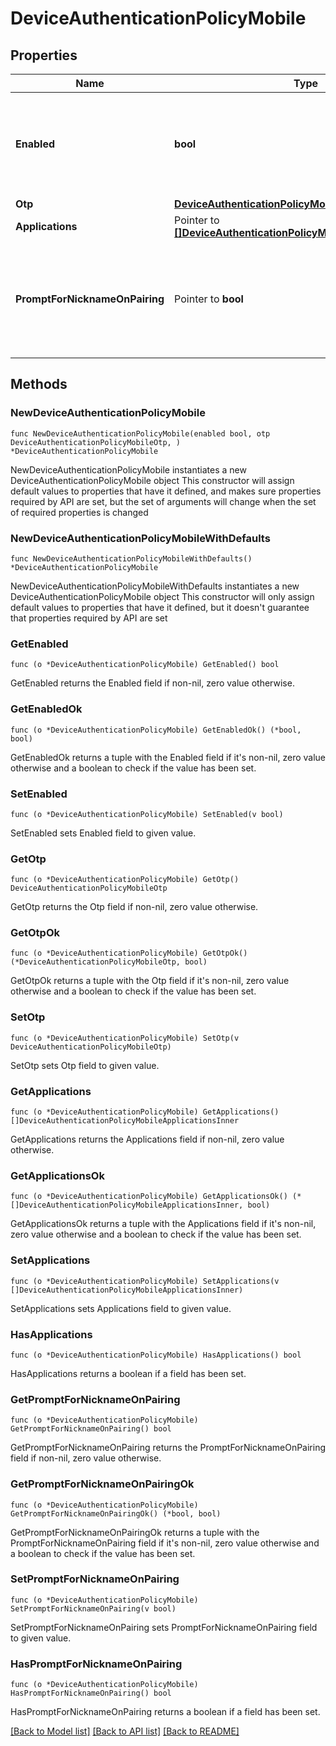 # DeviceAuthenticationPolicyMobile

## Properties

Name | Type | Description | Notes
------------ | ------------- | ------------- | -------------
**Enabled** | **bool** | A boolean that specifies whether the method is enabled or disabled in the policy. | 
**Otp** | [**DeviceAuthenticationPolicyMobileOtp**](DeviceAuthenticationPolicyMobileOtp.md) |  | 
**Applications** | Pointer to [**[]DeviceAuthenticationPolicyMobileApplicationsInner**](DeviceAuthenticationPolicyMobileApplicationsInner.md) |  | [optional] 
**PromptForNicknameOnPairing** | Pointer to **bool** | Set to &#x60;true&#x60; if you want to allow users to provide nicknames for devices during pairing. | [optional] 

## Methods

### NewDeviceAuthenticationPolicyMobile

`func NewDeviceAuthenticationPolicyMobile(enabled bool, otp DeviceAuthenticationPolicyMobileOtp, ) *DeviceAuthenticationPolicyMobile`

NewDeviceAuthenticationPolicyMobile instantiates a new DeviceAuthenticationPolicyMobile object
This constructor will assign default values to properties that have it defined,
and makes sure properties required by API are set, but the set of arguments
will change when the set of required properties is changed

### NewDeviceAuthenticationPolicyMobileWithDefaults

`func NewDeviceAuthenticationPolicyMobileWithDefaults() *DeviceAuthenticationPolicyMobile`

NewDeviceAuthenticationPolicyMobileWithDefaults instantiates a new DeviceAuthenticationPolicyMobile object
This constructor will only assign default values to properties that have it defined,
but it doesn't guarantee that properties required by API are set

### GetEnabled

`func (o *DeviceAuthenticationPolicyMobile) GetEnabled() bool`

GetEnabled returns the Enabled field if non-nil, zero value otherwise.

### GetEnabledOk

`func (o *DeviceAuthenticationPolicyMobile) GetEnabledOk() (*bool, bool)`

GetEnabledOk returns a tuple with the Enabled field if it's non-nil, zero value otherwise
and a boolean to check if the value has been set.

### SetEnabled

`func (o *DeviceAuthenticationPolicyMobile) SetEnabled(v bool)`

SetEnabled sets Enabled field to given value.


### GetOtp

`func (o *DeviceAuthenticationPolicyMobile) GetOtp() DeviceAuthenticationPolicyMobileOtp`

GetOtp returns the Otp field if non-nil, zero value otherwise.

### GetOtpOk

`func (o *DeviceAuthenticationPolicyMobile) GetOtpOk() (*DeviceAuthenticationPolicyMobileOtp, bool)`

GetOtpOk returns a tuple with the Otp field if it's non-nil, zero value otherwise
and a boolean to check if the value has been set.

### SetOtp

`func (o *DeviceAuthenticationPolicyMobile) SetOtp(v DeviceAuthenticationPolicyMobileOtp)`

SetOtp sets Otp field to given value.


### GetApplications

`func (o *DeviceAuthenticationPolicyMobile) GetApplications() []DeviceAuthenticationPolicyMobileApplicationsInner`

GetApplications returns the Applications field if non-nil, zero value otherwise.

### GetApplicationsOk

`func (o *DeviceAuthenticationPolicyMobile) GetApplicationsOk() (*[]DeviceAuthenticationPolicyMobileApplicationsInner, bool)`

GetApplicationsOk returns a tuple with the Applications field if it's non-nil, zero value otherwise
and a boolean to check if the value has been set.

### SetApplications

`func (o *DeviceAuthenticationPolicyMobile) SetApplications(v []DeviceAuthenticationPolicyMobileApplicationsInner)`

SetApplications sets Applications field to given value.

### HasApplications

`func (o *DeviceAuthenticationPolicyMobile) HasApplications() bool`

HasApplications returns a boolean if a field has been set.

### GetPromptForNicknameOnPairing

`func (o *DeviceAuthenticationPolicyMobile) GetPromptForNicknameOnPairing() bool`

GetPromptForNicknameOnPairing returns the PromptForNicknameOnPairing field if non-nil, zero value otherwise.

### GetPromptForNicknameOnPairingOk

`func (o *DeviceAuthenticationPolicyMobile) GetPromptForNicknameOnPairingOk() (*bool, bool)`

GetPromptForNicknameOnPairingOk returns a tuple with the PromptForNicknameOnPairing field if it's non-nil, zero value otherwise
and a boolean to check if the value has been set.

### SetPromptForNicknameOnPairing

`func (o *DeviceAuthenticationPolicyMobile) SetPromptForNicknameOnPairing(v bool)`

SetPromptForNicknameOnPairing sets PromptForNicknameOnPairing field to given value.

### HasPromptForNicknameOnPairing

`func (o *DeviceAuthenticationPolicyMobile) HasPromptForNicknameOnPairing() bool`

HasPromptForNicknameOnPairing returns a boolean if a field has been set.


[[Back to Model list]](../README.md#documentation-for-models) [[Back to API list]](../README.md#documentation-for-api-endpoints) [[Back to README]](../README.md)


